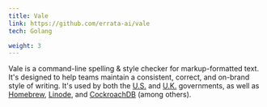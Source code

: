 ```yaml
---
title: Vale
link: https://github.com/errata-ai/vale
tech: Golang

weight: 3
---
```


Vale is a command-line spelling &amp; style checker for markup-formatted text.
It's designed to help teams maintain a consistent, correct, and on-brand style
of writing. It's used by both the [U.S.][1] and [U.K.][2] governments, as well
as [Homebrew][3], [Linode][4], and [CockroachDB][5] (among others).

[1]: https://github.com/department-of-veterans-affairs/vets-website/tree/32dda1b702ed4eb6baa7d4d8daea9f7b34c235a2/script/vale
[2]: https://github.com/alphagov/gds-vale-styles
[3]: https://github.com/Homebrew/brew/tree/master/docs/vale-styles/Homebrew
[4]: https://www.linode.com/2020/01/17/docs-as-code-at-linode/
[5]: https://github.com/cockroachdb/docs/tree/master/ci/vale
